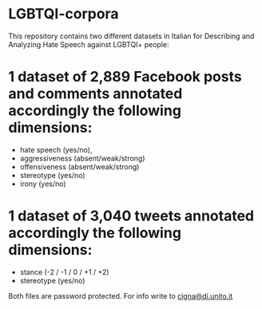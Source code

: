 # LGBTQI-corpora

This repository contains two different datasets in Italian for Describing and Analyzing Hate Speech against LGBTQI+ people:

# 1 dataset of 2,889 Facebook posts and comments annotated accordingly the following dimensions: 
- hate speech (yes/no), 
- aggressiveness (absent/weak/strong)
- offensiveness (absent/weak/strong)
- stereotype (yes/no)
- irony (yes/no)

# 1 dataset of 3,040 tweets annotated accordingly the following dimensions:
- stance (-2 / -1 / 0 / +1 / +2)
- stereotype (yes/no)


Both files are password protected. For info write to cigna@di.unito.it
